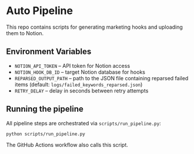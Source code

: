 # Auto Pipeline

This repo contains scripts for generating marketing hooks and uploading them to Notion.

## Environment Variables

- `NOTION_API_TOKEN` – API token for Notion access
- `NOTION_HOOK_DB_ID` – target Notion database for hooks
- `REPARSED_OUTPUT_PATH` – path to the JSON file containing reparsed failed items (default: `logs/failed_keywords_reparsed.json`)
- `RETRY_DELAY` – delay in seconds between retry attempts

## Running the pipeline

All pipeline steps are orchestrated via `scripts/run_pipeline.py`:

```bash
python scripts/run_pipeline.py
```

The GitHub Actions workflow also calls this script.
